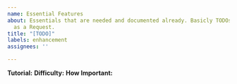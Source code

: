 ```yaml
---
name: Essential Features
about: Essentials that are needed and documented already. Basicly TODOs. Not the same
  as a Request.
title: "[TODO]"
labels: enhancement
assignees: ''

---
```


**Tutorial:** 
**Difficulty:** 
**How Important:**
